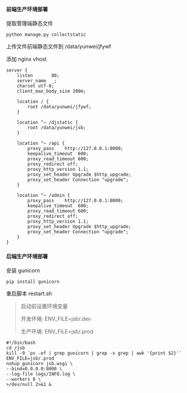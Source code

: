 #### 前端生产环境部署

提取管理端静态文件

```
python manage.py collectstatic
```

上传文件前端静态文件到 /data/yunwei/jfywf

添加 nginx vhost

```
server {
    listen       80;
    server_name  _;
    charset utf-8;
    client_max_body_size 200m;

    location / {
        root /data/yunwei/jfywf;
    }

    location ^~ /djstatic {
        root /data/yunwei/jsb;
    }

    location ^~ /api {
        proxy_pass    http://127.0.0.1:8000;
        keepalive_timeout  600;
        proxy_read_timeout 600;
        proxy_redirect off;
        proxy_http_version 1.1;
        proxy_set_header Upgrade $http_upgrade;
        proxy_set_header Connection "upgrade";
    }

    location ^~ /admin {
        proxy_pass    http://127.0.0.1:8000;
        keepalive_timeout  600;
        proxy_read_timeout 600;
        proxy_redirect off;
        proxy_http_version 1.1;
        proxy_set_header Upgrade $http_upgrade;
        proxy_set_header Connection "upgrade";
    }
}

```



#### 后端生产环境部署

安装 gunicorn

```
pip install gunicorn
```

重启脚本 restart.sh

> 启动前设置环境变量
>
> 开发环境: ENV_FILE=jsb/.dev
>
> 生产环境: ENV_FILE=jsb/.prod

```shell
#!/bin/bash
cd /jsb
kill -9 `ps -ef | grep gunicorn | grep -v grep | awk '{print $2}'`
ENV_FILE=jsb/.prod
nohup gunicorn jsb.wsgi \
--bind=0.0.0.0:8000 \
--log-file logs/INFO.log \
--workers 8 \
>/dev/null 2>&1 &
```

